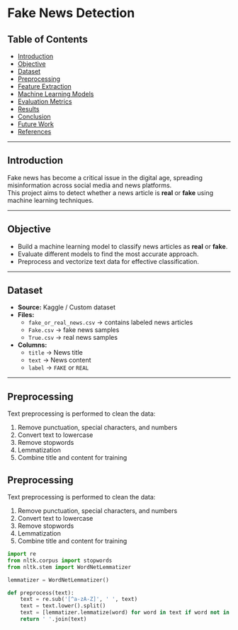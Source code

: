 # Fake News Detection

## Table of Contents
- [Introduction](#introduction)
- [Objective](#objective)
- [Dataset](#dataset)
- [Preprocessing](#preprocessing)
- [Feature Extraction](#feature-extraction)
- [Machine Learning Models](#machine-learning-models)
- [Evaluation Metrics](#evaluation-metrics)
- [Results](#results)
- [Conclusion](#conclusion)
- [Future Work](#future-work)
- [References](#references)

---

## Introduction
Fake news has become a critical issue in the digital age, spreading misinformation across social media and news platforms.  
This project aims to detect whether a news article is **real** or **fake** using machine learning techniques.

---

## Objective
- Build a machine learning model to classify news articles as **real** or **fake**.  
- Evaluate different models to find the most accurate approach.  
- Preprocess and vectorize text data for effective classification.

---

## Dataset
- **Source:** Kaggle / Custom dataset  
- **Files:**
  - `fake_or_real_news.csv` → contains labeled news articles
  - `Fake.csv` → fake news samples
  - `True.csv` → real news samples
- **Columns:**
  - `title` → News title
  - `text` → News content
  - `label` → `FAKE` or `REAL`

---

## Preprocessing
Text preprocessing is performed to clean the data:

1. Remove punctuation, special characters, and numbers
2. Convert text to lowercase
3. Remove stopwords
4. Lemmatization
5. Combine title and content for training

## Preprocessing
Text preprocessing is performed to clean the data:

1. Remove punctuation, special characters, and numbers
2. Convert text to lowercase
3. Remove stopwords
4. Lemmatization
5. Combine title and content for training

```python
import re
from nltk.corpus import stopwords
from nltk.stem import WordNetLemmatizer

lemmatizer = WordNetLemmatizer()

def preprocess(text):
    text = re.sub('[^a-zA-Z]', ' ', text)
    text = text.lower().split()
    text = [lemmatizer.lemmatize(word) for word in text if word not in set(stopwords.words('english'))]
    return ' '.join(text)




